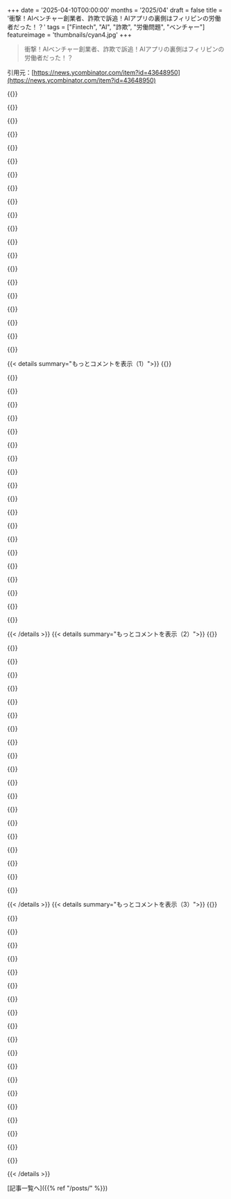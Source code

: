 +++
date = '2025-04-10T00:00:00'
months = '2025/04'
draft = false
title = '衝撃！AIベンチャー創業者、詐欺で訴追！AIアプリの裏側はフィリピンの労働者だった！？'
tags = ["Fintech", "AI", "詐欺", "労働問題", "ベンチャー"]
featureimage = 'thumbnails/cyan4.jpg'
+++

> 衝撃！AIベンチャー創業者、詐欺で訴追！AIアプリの裏側はフィリピンの労働者だった！？

引用元：[https://news.ycombinator.com/item?id=43648950](https://news.ycombinator.com/item?id=43648950)

{{<matomeQuote body="これって2年前の記事[0]と、それに対する俺のHNのコメントを思い出すなー。またしてもAIスタートアップのよくあるパターンじゃん？<br>1) 誰かがML/AIで解決できそうな面白い問題を見つける。<br>2) 「おっ！モデル、なんか動いてるじゃん。これ、他の人もお金払ってくれるんじゃね？」<br>3) 有料APIとかSaaSスタートアップとか始める。<br>4) モデルが全然汎用性ないことに気づく。評判が大事だから、人間雇ってヤバいエッジケースを手直しさせる。「これでモデルも学習できるし！」とか思ってる。<br>5) やべっ、モデル全然ダメじゃん。人間の手作業がワークフローの大部分占めてる。<br>6) 誰かが、安い労働力使ってるって記事書く。<br>[0] https://news.ycombinator.com/item?id=37405450" userName="jcalx" createdAt="2025-04-11T01:27:05" color="#ff33a1">}}

{{<matomeQuote body="＞5) Uh-oh, the model is underperforming, and the human worker pipeline is now some significant part of the full workflow.”<br>AIって、つまり“Actually, Indians”ってこと。" userName="palmotea" createdAt="2025-04-11T04:30:03" color="#ff33a1">}}

{{<matomeQuote body="新しいSiriの失敗についての記事を読んでて、この言葉が頭に残ったわ。<br>＞AppleのAI/MLグループは、内部で“AIMLess”って呼ばれてるらしい。<br>記事：https://www.macrumors.com/2025/04/10/chaos-behind-siri-revea…" userName="shantara" createdAt="2025-04-11T07:49:14" color="">}}

{{<matomeQuote body="これ、俺が関わったいくつかのプロジェクトでジョークになってたんだけど、毎回なぜか独立して発生してるんだよね。俺からは言わないけど、いつも面白いと思ってる。<br>ある種の皮肉なユーモアで、真実と嘘を同時に暴き出すような、ちょっとだけポリティカルインコレクトな感じが受けるんだよね。<br>AIプロジェクトを潰した回数なんて数え切れないよ。実際は労働力を使ってAIをシミュレートして、AIで人間を置き換えるための訓練データを作るって計画だったんだ。誤解しないで欲しいんだけど、場合によっては悪い考えじゃないけど、最初から詐欺をするのはダメでしょ。まあ、できるけど。やめとけって。" userName="K0balt" createdAt="2025-04-11T14:18:27" color="#38d3d3">}}

{{<matomeQuote body="https://arstechnica.com/gadgets/2024/04/amazon-ends-ai-power…" userName="phyalow" createdAt="2025-04-11T07:01:10" color="">}}

{{<matomeQuote body="マジかよ、Amazon Freshの裏事情。そりゃそうだわ。タグ付けとかで解決してると思ってたのに。<br>そっかー、そりゃそうだよなー。Scale AIがフィリピンにいっぱい人抱えてるって記事読んだことあったわ…" userName="wraaath" createdAt="2025-04-11T07:23:50" color="#38d3d3">}}

{{<matomeQuote body="俺はいつも“Almost Implemented”だと思ってた。" userName="morksinaanab" createdAt="2025-04-11T04:57:10" color="">}}

{{<matomeQuote body="もっと優しく言うなら“Always Improving”かな。" userName="kleene_op" createdAt="2025-04-11T13:26:08" color="">}}

{{<matomeQuote body="AGI == A Guy Instead。" userName="pja" createdAt="2025-04-11T14:23:57" color="">}}

{{<matomeQuote body="AGI == A Grand Illusion" userName="belter" createdAt="2025-04-11T14:27:24" color="">}}

{{<matomeQuote body="それか、MT→Mechanical Turkに変えるべきじゃね？「うちの最先端AI/MTアプリ…」って言えば、全然悪くない感じじゃん。" userName="jansan" createdAt="2025-04-11T06:34:22" color="">}}

{{<matomeQuote body="一般の人をごまかせるかもしれないけど、「Mechanical Turk」って言葉が出た瞬間、「これって人間がやってるの？」って思う人もいるよね。" userName="rk06" createdAt="2025-04-11T17:59:10" color="#45d325">}}

{{<matomeQuote body="それに、そんなんでVCマネーは絶対もらえないっしょ。" userName="varelaseb" createdAt="2025-04-11T21:55:46" color="">}}

{{<matomeQuote body="Amazonのすごいハイテク「カートに全部入れて、そのまま歩いて帰る」やつも言及する価値あるよね((( https://www.businessinsider.com/amazons-just-walk-out-actual... )))。<br>あれも100%このAI「Actually Indians」技術使ってるって。" userName="amy214" createdAt="2025-04-12T02:33:07" color="">}}

{{<matomeQuote body="Destinyファン？" userName="coupdejarnac" createdAt="2025-04-11T16:54:04" color="">}}

{{<matomeQuote body="ネットおめでとう、あなた。" userName="midnightblue" createdAt="2025-04-11T14:40:23" color="">}}

{{<matomeQuote body="＞ネットおめでとう、あなた。<br>え、マジで？人のジョークを繰り返しただけで、ネットポイントがもらえるの？" userName="palmotea" createdAt="2025-04-11T14:46:59" color="">}}

{{<matomeQuote body="Slashdotの言い回しを使ったから低評価？最近見ないよね。たまには使って、思い出として残したいじゃん。" userName="midnightblue" createdAt="2025-04-11T19:34:15" color="">}}

{{<matomeQuote body="ごめん。" userName="b3lvedere" createdAt="2025-04-11T06:11:24" color="">}}

{{<matomeQuote body="こういうレベルだと評判が超大事だから、人間雇ってヤバいエッジケースを拾って直すんだよね。一番重要なのは、失敗を認めること。プロダクトが完璧じゃない時もあるじゃん。自動化率で投資家を騙すのは、潔く負けを認めるよりずっと評判が悪くなるって。" userName="jjmarr" createdAt="2025-04-11T04:18:37" color="#ff33a1">}}

{{< details summary="もっとコメントを表示（1）">}}
{{<matomeQuote body="マジでどの創業者の話も、その理論を否定してるじゃん。" userName="siva7" createdAt="2025-04-11T06:20:39" color="">}}

{{<matomeQuote body="訂正させて。株主を騙すのは、損するまではOK。損し始めたら、失敗を認めるよりヤバい。" userName="johnnyanmac" createdAt="2025-04-11T10:51:36" color="">}}

{{<matomeQuote body="Theranosだって、もし上手くいってたら天才創業者としてもてはやされてたと思うよ。でも金にならなかったから刑務所行きじゃん。" userName="Jensson" createdAt="2025-04-11T12:40:26" color="">}}

{{<matomeQuote body="＞Theranosだって、もし上手くいってたら天才創業者としてもてはやされてたと思うよ。でも金にならなかったから刑務所行きじゃん。”<br>大事なのは、少なくとも信じてもらえること。Theranosの主張は、誰がどう考えても無理だって分かったよね。" userName="Suppafly" createdAt="2025-04-11T17:26:19" color="#ff5733">}}

{{<matomeQuote body="投資家を騙して上手くいってる創業者の例って何かある？テック企業は、とんでもない額の金をオープンに損してるじゃん。OpenAIは去年37億ドルの収入で50億ドル損したのに、3000億ドルの会社ってマジ？" userName="jjmarr" createdAt="2025-04-11T20:35:41" color="">}}

{{<matomeQuote body="ごめん、あんたがマジ正しかったわ。例えば、Sam Altmanは役員会とか投資家とのコミュニケーションで率直じゃなかった。そのせいでOpenAIのCEOをクビになって、今は貧困の中で悲惨な生活を送ってる。" userName="siva7" createdAt="2025-04-12T09:32:02" color="">}}

{{<matomeQuote body="ってことは、道徳的動機は「金持ちになるために、投資家やクライアントを騙し、インテリジェントな機械があると主張して、低賃金の肉体労働を利用するのは正しい」に変わるの？数千万ドル規模の話じゃん（笑）。裸の王様が靴下脱いで、ちょっと不格好なセクシーダンスを始めた感じ。" userName="52-6F-62" createdAt="2025-04-11T12:27:29" color="#ff5733">}}

{{<matomeQuote body="スタートアップは成功するまで嘘をつくのが当たり前って感じだよね。Theranosと変わんない。" userName="chii" createdAt="2025-04-11T04:33:19" color="">}}

{{<matomeQuote body="成功って何？独占？IPO？エグジットして誰かにババを引かせること？マジありえない。" userName="52-6F-62" createdAt="2025-04-11T12:29:41" color="">}}

{{<matomeQuote body="それってUberとかTesla、Amazon Goと同じじゃん？" userName="Ancalagon" createdAt="2025-04-11T04:36:55" color="">}}

{{<matomeQuote body="めっちゃ補助金もらってるだけだろ！国防関係の業者か、政府機関みたいなもんだと思えばいいんだよ！" userName="nyclounge" createdAt="2025-04-11T12:26:37" color="">}}

{{<matomeQuote body="AIの範囲について曖昧なこと言ってたら、詐欺だって証明するの難しくない？もし慎重に進めてたらだけど。「AIが関わってる」って言っても、AIの割合が1%でもいいわけだし。政府が(民事じゃなくて)刑事のwire fraudを選んだのがマジで謎。そっちの方が立証責任が軽いのに。政府の弁護士って、わざわざ自分の仕事難しくしないはずじゃん。" userName="Digory" createdAt="2025-04-11T01:46:28" color="#45d325">}}

{{<matomeQuote body="DOJのプレスリリース見ればわかるけど、かなり明示的なこと言ってたらしいよ。" userName="tbrownaw" createdAt="2025-04-11T03:16:49" color="">}}

{{<matomeQuote body="投資家に対して自動化率93-97%って言っておきながら、実際は「ほぼ0%」って幹部が言ってるんだから、そりゃヤバいでしょ。" userName="pseudo0" createdAt="2025-04-11T03:54:16" color="#ff33a1">}}

{{<matomeQuote body="どう定義するかだよね？C++で「Hello World」書いたら、コンパイルとかリンクとかアセンブリコード生成のめんどい部分はコンピュータがやってくれるって言えるから、プログラミングは90%自動化されてるって言えなくもない。でも普通は自動化レベル0%って思うよね？<br>例えが悪いかもしれないけど、仕事で時間かかってたクソでかいワークフローを自動化して、今じゃ人が関わってるとすら思わないレベルになってる。" userName="torginus" createdAt="2025-04-11T06:02:38" color="#38d3d3">}}

{{<matomeQuote body="法律はエンジニアリングとは違うんだよ。弁護士とか裁判官とか陪審員は、法律の意図を理解してて、ソフトウェアエンジニアみたいに目の前の命令に縛られない。<br>陪審員を説得してみるのもアリだけど、うまくいくと思う？もしそれで有罪だって確信させちゃったら、ホワイトカラー犯罪では被告の精神状態も重要視されるから、不利になるんじゃない？" userName="mandevil" createdAt="2025-04-11T06:52:48" color="#ff5c5c">}}

{{<matomeQuote body="＞Lawyers, judges and juries understand the intent of the law, and are not bound like we software engineers are to the exact commands in front of them.<br>いい例がO’Connor v. Oakhurst Dairy, No. 16-1901。Maine Dairyのオックスフォードコンマ事件ね。地裁は意図に従ったけど、控訴裁は法律の文面通りに判断した。<br>＞from the Appeals Court ruling<br>＞”The District Court concluded that, despite the absent comma, the Maine legislature unambiguously intended for the last term in the exemption’s list of activities to identify an exempt activity in its own right. The District Court thus granted summary judgment to the dairy company, as there is no dispute that the drivers do perform that activity. But, we conclude that the exemption’s scope is actually not so clear in this regard.”" userName="eigen" createdAt="2025-04-11T14:56:30" color="#ff33a1">}}

{{<matomeQuote body="もし「ほとんどの人が自動化レベル0%だと思う」なら、そうじゃないって表現しちゃダメでしょ。もし違う意味で使いたいなら、ちゃんと説明しないと。" userName="hugh-avherald" createdAt="2025-04-11T06:11:56" color="">}}

{{<matomeQuote body="勘に頼っちゃダメなのよ。その分野に詳しくないと勘は働かないから。あなたも私も、この金融分野で何が人間がやるべきで、何が機械に任せられるかなんて全然わかんないでしょ。" userName="torginus" createdAt="2025-04-11T08:03:15" color="">}}

{{<matomeQuote body="スーパーのセルフレジで、手の動きをCCTV映像から解析されて万引き犯だって疑われちゃったんだよね（もちろん誤り）。店を出てから、これって本当にソフトの分析？それともインドかフィリピンの人がライブ映像を見てるだけなんじゃないかって思った。" userName="dale_huevo" createdAt="2025-04-11T00:55:19" color="">}}


{{< /details >}}
{{< details summary="もっとコメントを表示（2）">}}
{{<matomeQuote body="前にいた会社で評価してたシステムなら、たぶん本物のマシンビジョンシステムだよ。店の棚の商品をカメラで追跡して、客の動きに合わせて在庫レベルを調整するんだ。それに、会計時の質量変化を追跡して、ラベルのすり替え詐欺とかをチェックするんだって。<br>だから、店内で見た目が変わったり、商品の質量がスキャンしたラベルと一致しなかったり、カメラが在庫補充を確認できなかったりすると、疑われるみたい。経営陣がセルフレジにどれだけ力を入れてるか知ったらびっくりするかもね。個人的には、マジでつまんなかったから、もっと面白いプロジェクトを探したんだよねー=3" userName="Joel_Mckay" createdAt="2025-04-11T01:49:48" color="#ff5c5c">}}

{{<matomeQuote body="Perceptaっていう会社が、この分野でCV/MLを使って万引きの兆候を探してたんだ。ADT Businessに買収される前に、何社か顧客もいたみたい。万引き犯はセルフレジで高額商品をバナナのPLUでごまかすことが多いから、あなたが本当にバナナを買ってるか確認したかったんだと思うよ。" userName="imroot" createdAt="2025-04-11T04:05:11" color="">}}

{{<matomeQuote body="一時期、スーパーがセルフレジの抜き打ちチェックをよくやってたんだよね。最近は全然ないけど。いつもランダムな感じで、Krogerが「スキャンしながら買い物」のトライアルをやってた時期と重なってた気がする。" userName="chneu" createdAt="2025-04-11T04:43:24" color="">}}

{{<matomeQuote body="セルフレジでの損失が、レジ係や袋詰めスタッフを雇うコストより安ければ、スーパーは満足なんだよ。" userName="SoftTalker" createdAt="2025-04-11T04:59:53" color="">}}

{{<matomeQuote body="レジ係だって盗むことあるしね（友達にレジを通さなかったり、在庫ロスとか）。" userName="phonon" createdAt="2025-04-11T05:23:33" color="">}}

{{<matomeQuote body="スキャンしながら買い物って、結構厳しくチェックされるみたいで、それだと意味ないんだよね。結局、時間かかっちゃうし。俺が試したときは、6回のうち4回くらい、セルフレジや普通のレジより遅かったよ。" userName="rcxdude" createdAt="2025-04-11T08:35:03" color="">}}

{{<matomeQuote body="よくスキャンしながら買い物するんだけど、監査のパターンに気づいたんだ。商品を途中で気が変わってカゴから出したり、玉ねぎを1個だけ入れたりすると、ほぼ毎回監査される。監査の前に「何かスキャンで問題ありましたか？」って聞いてくるのがおもしろくて、これは明らかに「42インチのテレビがカゴに入ってないけど、スキャンで問題あったって言ってもいいよ」っていう免罪符だよね。" userName="jon-wood" createdAt="2025-04-11T15:45:34" color="">}}

{{<matomeQuote body="フランスのMonoprixっていうスーパーで、月に1回くらいランダムに監査されるんだよね。時間が節約できると思って並んでるのに、店員を探さないといけないからマジでイライラする。" userName="dustincoates" createdAt="2025-04-11T05:15:19" color="">}}

{{<matomeQuote body="無精髭でパーカーを着てるときはよく監査されて、スポーツジャケットを着てるときはほとんどされないことに気づいた…" userName="namaria" createdAt="2025-04-11T06:44:21" color="">}}

{{<matomeQuote body="最近、近所のスーパーのセルフレジで毎回チェックが入るんだよね。ふと思ったんだけど、店員さんがスキャンしてくれる時はリスクなんてなかったのに。今は自分でレジ打ちして、ミスったら刑務所行きってマジ？未来ヤバくね？" userName="devoutsalsa" createdAt="2025-04-11T09:49:08" color="">}}

{{<matomeQuote body="ベルギーのAlbert Hijnだと、半分くらいの確率で監査されるんだよね。まあ、すぐ終わるから気にしないけど、ちょっと頻度が高すぎない？" userName="phito" createdAt="2025-04-11T09:50:49" color="">}}

{{<matomeQuote body="オレがオランダのAHでセルフレジ使う時は、波がある気がするんだよね。しばらく毎回チェックされたり、全然チェックされなかったり。ただの気のせいかもだけど、ちょっと記録してみようかな。" userName="eythian" createdAt="2025-04-11T14:21:58" color="">}}

{{<matomeQuote body="会員制じゃない店なら、そんなの断ってOKっしょ。支払い終わったら、もうこっちのもんだし。監視したいなら、セルフレジやめて店員配置しろって話。" userName="kevin_thibedeau" createdAt="2025-04-11T13:29:14" color="#ff5733">}}

{{<matomeQuote body="近所のスーパーのセルフレジで、店員が忙しいとワインのセキュリティタグを自分で外すなって文句言われるんだよね。こっちのワインじゃん！" userName="masfuerte" createdAt="2025-04-11T14:07:44" color="">}}

{{<matomeQuote body="アメリカのほとんどの州では通用しないよ。店には「Shopkeepers privilege（商店主特権）」ってのがあって、君を拘束したり、商品を確保したりできるんだ。州によっては「盗もうとしてるって合理的に信じる」だけでOK。オレの州だと、警察が来るまで拘束できる。貧困地区のWalmartはめっちゃ厳しいから気を付けて。裕福な地域なら拒否すれば見逃してくれる可能性が高いけどね。抵抗して怪我させたら刑務所行きだよ。" userName="ty6853" createdAt="2025-04-11T15:36:59" color="#785bff">}}

{{<matomeQuote body="PLUって何？" userName="shmel" createdAt="2025-04-11T15:00:19" color="">}}

{{<matomeQuote body="友達が数年レジ係やってて、PLU（Price Look Up）を全部覚えてたんだ。「あ、それは3072ね」みたいな。<br>例えば、リンゴのPLUはこんな感じ。<br>>https://www.bobbywires.com/plu-1.php?S=V&L=A&V=APPLES" userName="accrual" createdAt="2025-04-11T15:26:53" color="">}}

{{<matomeQuote body="“Price Look-Up“の略で、商品につけられた4桁のコードのことだよ。野菜とか果物とか。<br>もっと野菜とか果物食べなよ。" userName="SpaceNoodled" createdAt="2025-04-11T15:06:25" color="">}}

{{<matomeQuote body="アメリカ以外の国が存在しないと思いの？" userName="shmel" createdAt="2025-04-15T14:00:15" color="">}}

{{<matomeQuote body="もっとフルーツとか野菜を食べた方がいいんじゃない？<br>ここではそういうの見たことないな。タッチスクリーンのメニューに写真が表示されるだけだよ。" userName="Nullabillity" createdAt="2025-04-11T16:27:35" color="">}}


{{< /details >}}
{{< details summary="もっとコメントを表示（3）">}}
{{<matomeQuote body="Circle Kでセルフレジを使うと、カメラが商品を全部認識して合計金額を計算してくれるんだよね。AI、つまり“All Indians”がやってるんじゃないかっていつも思ってる。OCRのATMで小切手を処理するのも同じ。" userName="bitwize" createdAt="2025-04-11T01:13:39" color="">}}

{{<matomeQuote body="参考：UniqloのセルフレジはRFIDタグを使ってて、ユーザーエクスペリエンスが最高。" userName="tczMUFlmoNk" createdAt="2025-04-11T02:21:04" color="#ff5c5c">}}

{{<matomeQuote body="Uniqloのセルフレジはマジで魔法みたい！技術的には仕組みは理解できるんだけど、使うたびに感動するんだよね。本当に良く出来てる。" userName="sethhochberg" createdAt="2025-04-11T02:45:37" color="#45d325">}}

{{<matomeQuote body="Decathlonも似たようなシステムを使ってるよ。<br>https://sustainability.decathlon.com/product-traceability-an..." userName="joshvm" createdAt="2025-04-11T03:36:31" color="#ff5733">}}

{{<matomeQuote body="Decathlonで買い物するたびに魔法みたいに感じる。" userName="reddalo" createdAt="2025-04-11T10:54:37" color="#ff5733">}}

{{<matomeQuote body="RFIDが流行った時、買い物してそのまま歩いて出たら自動でスキャンされて会計されるっていうアイデアがあったよね。スーパーじゃ難しいけど、自社製品だけ扱う店ならタグを組み込める。" userName="rtkwe" createdAt="2025-04-11T03:26:06" color="">}}

{{<matomeQuote body="Teslaの自動運転って、中国の人がレーシングゲームみたいに運転してるんじゃないかって長年思ってる。グラフィックもゲームみたいにして、仕事内容を隠してるのかも。" userName="evbogue" createdAt="2025-04-11T01:30:10" color="">}}

{{<matomeQuote body="ベガスで、リモートで運転手が運転してくれるレンタカー会社があるよ。AIなんていらない。" userName="xeromal" createdAt="2025-04-11T01:45:09" color="">}}

{{<matomeQuote body="遅延があると危なくない？<br>血中アルコール濃度が0.08（アメリカの法定上限）だと、反応時間が60～120ms遅れるだけで事故のリスクが10倍になるんだって。<br>奥行きの認識がないのも問題かも。" userName="nylonstrung" createdAt="2025-04-11T08:29:28" color="">}}

{{<matomeQuote body="血中アルコール濃度が0.08（アメリカの法的制限値）だと、ドライバーの反応時間は60-120ms遅れるだけだけど、事故のリスクは飲んでない時に比べて10倍になるんだって。反応速度が遅くなるだけじゃない影響もあると思うな。" userName="thaumasiotes" createdAt="2025-04-11T12:12:31" color="">}}

{{<matomeQuote body="＞遠隔のドライバーが運転してくれるってこと？<br>これが違法じゃないなら、ありえないんだけど。Waymoで、CS担当者が遠隔で車を運転することは許可されてないし、そもそも無理だって聞いたから。彼らはWaymo Driverに“提案”コマンドを送るだけなんだよね。遠隔の人間ドライバーは遅延が大きすぎるし、リアルタイムの情報も足りなくて、公道で車を“運転”できないと思う。" userName="AStonesThrow" createdAt="2025-04-11T02:42:34" color="#38d3d3">}}

{{<matomeQuote body="*<br>https://halo.car/<br>*<br>https://vay.io/" userName="xeromal" createdAt="2025-04-11T02:54:26" color="">}}

{{<matomeQuote body="へー、シェアしてくれてありがと。マジで合法だと思ってなかった。" userName="kfarr" createdAt="2025-04-11T03:28:44" color="">}}

{{<matomeQuote body="リモートドライバーはどこにいるんだろ？ Vegasにいれば遅延は少ないかもだけど、ベルリンだと…" userName="solidsnack9000" createdAt="2025-04-11T03:57:18" color="">}}

{{<matomeQuote body="もしドライバーがローカルなら、遅延は100ms以下？結構いけるかも。システムダウンの方が心配だわ。" userName="andoando" createdAt="2025-04-11T03:31:28" color="">}}

{{<matomeQuote body="やっぱ危ない気がするなー。<br>反応時間が60-100ms増えるって、酔っ払い運転と同じじゃん。<br>70mphで走ってたら、ブレーキがかかるまでに車一台分の距離を進んじゃうよ。" userName="nylonstrung" createdAt="2025-04-11T08:35:40" color="#785bff">}}

{{<matomeQuote body="こういうデバイスを操作する人は、そのことをちゃんと理解してるのかな。<br>＞“AI”の多くは、ランダムな人に仕事を押し付ける方法を見つけるだけ。<br>https://xkcd.com/1897/<br>(2017)" userName="thih9" createdAt="2025-04-11T01:37:33" color="#ff5733">}}

{{<matomeQuote body="もし手動でML用の画像セットにラベル付けしたことがあるなら、このプロセスの真実に近いってわかるはず。=3" userName="Joel_Mckay" createdAt="2025-04-11T01:58:02" color="">}}

{{<matomeQuote body="データサイエンティストじゃないんだけど、それってホットドッグの絵文字じゃない？" userName="evbogue" createdAt="2025-04-11T02:07:14" color="">}}

{{<matomeQuote body="Amazon Goも同じことしてたのに、なんで司法省は問題にしなかったんだろ？って思ってたんだよね。<br>＞Amazon Go：初期の頃、Amazonは“Just Walk Out”技術をテスト中だってハッキリ言ってたし、（少なくともテック業界では）ビデオフィードを通じて人間が例外的なケースを確認してるってことは知られてた。“AIの裏には人間がいる”ってジョークを言う人もいたくらい。<br>＞彼らの主張は、最終的には技術が向上して、人間のバックアップは主にトレーニングデータと品質保証のためだってことだった。“今すぐ100% AIで人間の助けは一切なし”とは言ってなかったよね。<br>＞Nate：完全に自動化されてるって主張してた。<br>＞彼らのCEOは、AIがすべての作業をしていて“人間の介入なし”で、まれな例外的なケースでのみ請負業者を使用しているって明言してた。<br>＞司法省によると、本当は人間がすべてをやってて、AIは単なるブランディングツールだったんだって。<br>＞投資家にはソフトウェアプラットフォームだって言ってたけど、実はBPOを隠してただけだったんだね。" userName="k-i-r-t-h-i" createdAt="2025-04-11T00:38:12" color="#ff33a1">}}


{{< /details >}}


[記事一覧へ]({{% ref "/posts/" %}})
